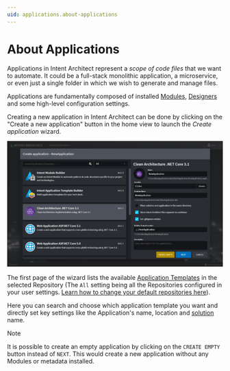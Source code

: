 ```yaml
---
uid: applications.about-applications
---
```

# About Applications

Applications in Intent Architect represent a _scope of code files_ that we want to automate. It could be a full-stack monolithic application, a microservice, or even just a single folder in which we wish to generate and manage files.

Applications are fundamentally composed of installed [Modules](xref:modules.about-modules), [Designers](xref:designers.about-designers) and some high-level configuration settings.

Creating a new application in Intent Architect can be done by clicking on the "Create a new application" button in the home view to launch the _Create application_ wizard.

![Create Application Start](images/create-application-start.png)

The first page of the wizard lists the available [Application Templates](xref:applications.about-application-templates) in the selected Repository (The `All` setting being all the Repositories configured in your user settings. [Learn how to change your default repositories here](xref:user-interface.how-to-change-user-settings)).

Here you can search and choose which application template you want and directly set key settings like the Application's name, location and [solution](xref:applications.about-solutions) name.

> [!NOTE]
> It is possible to create an empty application by clicking on the `CREATE EMPTY` button instead of `NEXT`. This would create a new application without any Modules or metadata installed.
